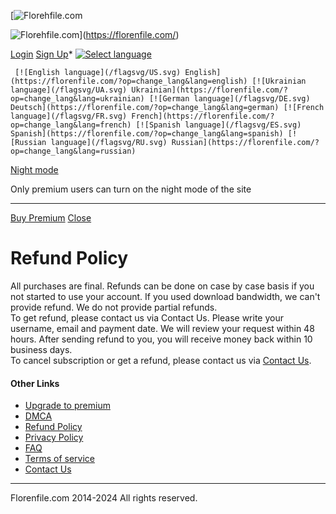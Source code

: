 [![Florehfile.com](/theme_2020/new_img/logo-fon-new.png)

![Florehfile.com](/imagessvg/logos.svg)](https://florenfile.com/)

[Login](https://florenfile.com/login.html) [Sign Up](https://florenfile.com/premium.html)* [![Select language](/flagsvg/english.svg)](#)
    
     [![English language](/flagsvg/US.svg) English](https://florenfile.com/?op=change_lang&lang=english) [![Ukrainian language](/flagsvg/UA.svg) Ukrainian](https://florenfile.com/?op=change_lang&lang=ukrainian) [![German language](/flagsvg/DE.svg) Deutsch](https://florenfile.com/?op=change_lang&lang=german) [![French language](/flagsvg/FR.svg) French](https://florenfile.com/?op=change_lang&lang=french) [![Spanish language](/flagsvg/ES.svg) Spanish](https://florenfile.com/?op=change_lang&lang=spanish) [![Russian language](/flagsvg/RU.svg) Russian](https://florenfile.com/?op=change_lang&lang=russian)
    
[Night mode](#win1 "Night mode")

[](#x)

Only premium users can turn on the night mode of the site

* * *

[Buy Premium](https://florenfile.com/?op=payments) [Close](#close)

Refund Policy
=============

All purchases are final. Refunds can be done on case by case basis if you not started to use your account. If you used download bandwidth, we can't provide refund. We do not provide partial refunds.  
To get refund, please contact us via Contact Us. Please write your username, email and payment date. We will review your request within 48 hours. After sending refund to you, you will receive money back within 10 business days.  
To cancel subscription or get a refund, please contact us via [Contact Us](https://florenfile.com/contact.html).

#### Other Links

* [Upgrade to premium](https://florenfile.com/?op=payments)
* [DMCA](https://florenfile.com/dmca.html)
* [Refund Policy](https://florenfile.com/Refund_Policy.html)
* [Privacy Policy](https://florenfile.com/Privacy_policy.html)
* [FAQ](https://florenfile.com/faq.html)
* [Terms of service](https://florenfile.com/tos.html)
* [Contact Us](https://florenfile.com/contact.html)

* * *

Florenfile.com 2014-2024 All rights reserved.